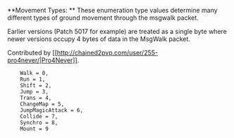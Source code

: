 **Movement Types: ** These enumeration type values determine many different types of ground movement through the msgwalk packet. 

Earlier versions (Patch 5017 for example) are treated as a single byte where newer versions occupy 4 bytes of data in the MsgWalk packet. 

Contributed by [[http://chained2pvp.com/user/255-pro4never/|Pro4Never]].

        Walk = 0,
        Run = 1,
        Shift = 2,
        Jump = 3,
        Trans = 4,
        ChangeMap = 5,
        JumpMagicAttack = 6,
        Collide = 7,
        Synchro = 8,
        Mount = 9
